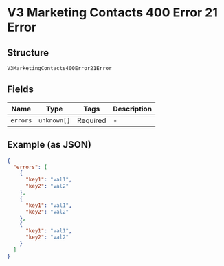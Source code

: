 
# V3 Marketing Contacts 400 Error 21 Error

## Structure

`V3MarketingContacts400Error21Error`

## Fields

| Name | Type | Tags | Description |
|  --- | --- | --- | --- |
| `errors` | `unknown[]` | Required | - |

## Example (as JSON)

```json
{
  "errors": [
    {
      "key1": "val1",
      "key2": "val2"
    },
    {
      "key1": "val1",
      "key2": "val2"
    },
    {
      "key1": "val1",
      "key2": "val2"
    }
  ]
}
```

